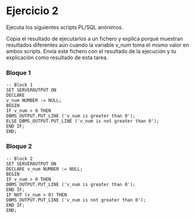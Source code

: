 # Ejercicio 2
Ejecuta los siguientes scripts PL/SQL anónimos. 

Copia el resultado de ejecutarlos a un fichero y explica porqué muestran resultados diferentes aún cuando la variable v_num toma el mismo valor en ambos scripts. 
Envía este fichero con el resultado de la ejecución y tu explicación como resultado de esta tarea.

### Bloque 1
```oraclesqlplus
-- Block 1
SET SERVEROUTPUT ON
DECLARE
v_num NUMBER := NULL;
BEGIN
IF v_num > 0 THEN
DBMS_OUTPUT.PUT_LINE ('v_num is greater than 0');
ELSE DBMS_OUTPUT.PUT_LINE ('v_num is not greater than 0');
END IF;
END;
```

### Bloque 2
```oraclesqlplus
-- Block 2
SET SERVEROUTPUT ON
DECLARE v_num NUMBER := NULL;
BEGIN
IF v_num > 0 THEN
DBMS_OUTPUT.PUT_LINE ('v_num is greater than 0');
END IF;
IF NOT (v_num > 0) THEN
DBMS_OUTPUT.PUT_LINE ('v_num is not greater than 0');
END IF;
END;
```
